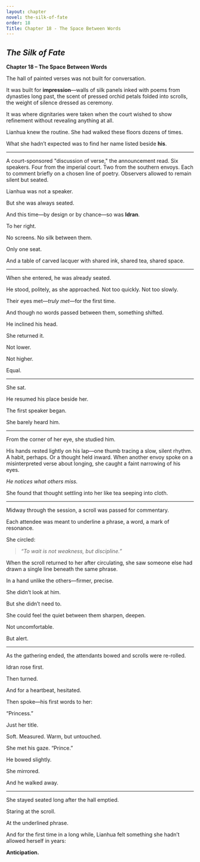 ```yaml
---
layout: chapter
novel: the-silk-of-fate
order: 18
Title: Chapter 18 - The Space Between Words
---
```


## *The Silk of Fate*  
**Chapter 18 – The Space Between Words**

The hall of painted verses was not built for conversation.

It was built for **impression**—walls of silk panels inked with poems from dynasties long past, the scent of pressed orchid petals folded into scrolls, the weight of silence dressed as ceremony.

It was where dignitaries were taken when the court wished to show refinement without revealing anything at all.

Lianhua knew the routine. She had walked these floors dozens of times.

What she hadn’t expected was to find her name listed beside **his**.

---

A court-sponsored "discussion of verse," the announcement read. Six speakers. Four from the imperial court. Two from the southern envoys. Each to comment briefly on a chosen line of poetry. Observers allowed to remain silent but seated.

Lianhua was not a speaker.

But she was always seated.

And this time—by design or by chance—so was **Idran**.

To her right.

No screens. No silk between them.

Only one seat.

And a table of carved lacquer with shared ink, shared tea, shared space.

---

When she entered, he was already seated.

He stood, politely, as she approached. Not too quickly. Not too slowly.

Their eyes met—*truly met*—for the first time.

And though no words passed between them, something shifted.

He inclined his head.

She returned it.

Not lower.

Not higher.

Equal.

---

She sat.

He resumed his place beside her.

The first speaker began.

She barely heard him.

---

From the corner of her eye, she studied him.

His hands rested lightly on his lap—one thumb tracing a slow, silent rhythm. A habit, perhaps. Or a thought held inward. When another envoy spoke on a misinterpreted verse about longing, she caught a faint narrowing of his eyes.

*He notices what others miss.*

She found that thought settling into her like tea seeping into cloth.

---

Midway through the session, a scroll was passed for commentary.

Each attendee was meant to underline a phrase, a word, a mark of resonance.

She circled:

> *“To wait is not weakness, but discipline.”*

When the scroll returned to her after circulating, she saw someone else had drawn a single line beneath the same phrase.

In a hand unlike the others—firmer, precise.

She didn’t look at him.

But she didn’t need to.

She could feel the quiet between them sharpen, deepen.

Not uncomfortable.

But alert.

---

As the gathering ended, the attendants bowed and scrolls were re-rolled.

Idran rose first.

Then turned.

And for a heartbeat, hesitated.

Then spoke—his first words to her:

“Princess.”

Just her title.

Soft. Measured. Warm, but untouched.

She met his gaze. “Prince.”

He bowed slightly.

She mirrored.

And he walked away.

---

She stayed seated long after the hall emptied.

Staring at the scroll.

At the underlined phrase.

And for the first time in a long while, Lianhua felt something she hadn’t allowed herself in years:

**Anticipation.**